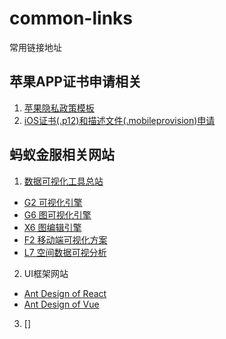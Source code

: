 # common-links
常用链接地址

## 苹果APP证书申请相关
1. [苹果隐私政策模板](http://blog.applicationloader.net/blog/zh/2216.html)
2. [iOS证书(.p12)和描述文件(.mobileprovision)申请](https://ask.dcloud.net.cn/article/152)

## 蚂蚁金服相关网站
1. [数据可视化工具总站](https://antv.vision/zh)
 * [G2 可视化引擎](https://g2.antv.vision/zh/)
 * [G6 图可视化引擎](https://g6.antv.vision/zh/)
 * [X6 图编辑引擎](https://x6.antv.vision/zh/)
 * [F2 移动端可视化方案](https://f2.antv.vision/zh/)
 * [L7 空间数据可视分析](https://l7.antv.vision/zh/)
2. UI框架网站
 * [Ant Design of React](https://ant.design/docs/react/introduce-cn)
 * [Ant Design of Vue](https://www.antdv.com/docs/vue/introduce-cn/)
3. []